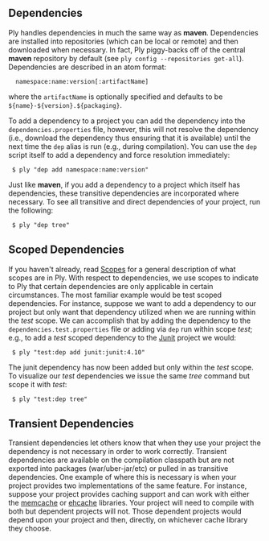 Dependencies
-------------

Ply handles dependencies in much the same way as __maven__.  Dependencies are installed into repositories (which can be local or remote) and then downloaded when necessary.  In fact, Ply piggy-backs off of the central __maven__ repository by default (see `ply config --repositories get-all`).  Dependencies are described in an atom format:

      namespace:name:version[:artifactName]

where the `artifactName` is optionally specified and defaults to be `${name}-${version}.${packaging}`.
  
To add a dependency to a project you can add the dependency into the `dependencies.properties` file, however, this will not resolve the dependency (i.e., download the dependency thus ensuring that it is available) until the next time the `dep` alias is run (e.g., during compilation).  You can use the `dep` script itself to add a dependency and force resolution immediately: 

     $ ply "dep add namespace:name:version"

Just like __maven__, if you add a dependency to a project which itself has dependencies, these transitive dependencies are incorporated where necessary.  To see all transitive and direct dependencies of your project, run the following:

     $ ply "dep tree"

Scoped Dependencies
-------------------

If you haven't already, read [Scopes](Scopes.md) for a general description of what scopes are in Ply.  With respect to dependencies, we use scopes to indicate to Ply that certain dependencies are only applicable in certain circumstances.  The most familiar example would be test scoped dependencies.  For instance, suppose we want to add a dependency to our project but only want that dependency utilized when we are running within the _test_ scope.  We can accomplish that by adding the dependency to the `dependencies.test.properties` file or adding via `dep` run within scope _test_; e.g., to add a _test_ scoped dependency to the [Junit](http://www.junit.org/) project we would:

     $ ply "test:dep add junit:junit:4.10"

The junit dependency has now been added but only within the _test_ scope.  To visualize our _test_ dependencies we issue the same _tree_ command but scope it with _test_:

     $ ply "test:dep tree"

Transient Dependencies
----------------------

Transient dependencies let others know that when they use your project the dependency is not necessary in order to work correctly.  Transient dependencies are available on the compilation classpath but are not exported into packages (war/uber-jar/etc) or pulled in as transitive dependencies.  One example of where this is necessary is when your project provides two implementations of the same feature.  For instance, suppose your project provides caching support and can work with either the [memcache](http://memcached.org/) or [ehcache](http://ehcache.org/) libraries.  Your project will need to compile with both but dependent projects will not.  Those dependent projects would depend upon your project and then, directly, on whichever cache library they choose. 

